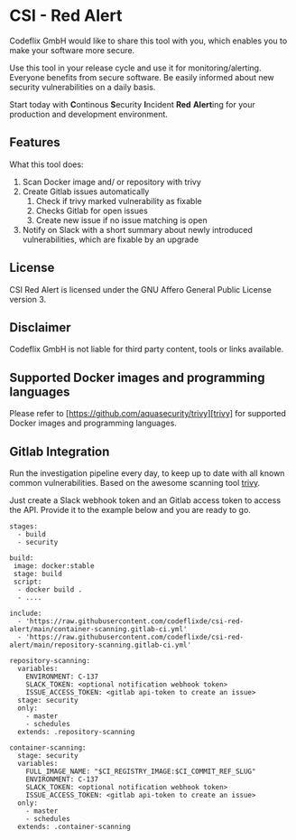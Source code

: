 # CSI - Red Alert
Codeflix GmbH would like to share this tool with you, which enables you to make your software more secure.

Use this tool in your release cycle and use it for monitoring/alerting. Everyone benefits from secure software.
Be easily informed about new security vulnerabilities on a daily basis.

Start today with **C**ontinous **S**ecurity **I**ncident **Red** **Alert**ing for your production and development environment.
## Features
What this tool does:
1. Scan Docker image and/ or repository with trivy
2. Create Gitlab issues automatically
    1. Check if trivy marked vulnerability as fixable 
    2. Checks Gitlab for open issues
    3. Create new issue if no issue matching is open
3. Notify on Slack with a short summary about newly introduced vulnerabilities, which are fixable by an upgrade




## License
CSI Red Alert is licensed under the GNU Affero General Public License version 3.

## Disclaimer
Codeflix GmbH is not liable for third party content, tools or links available.

## Supported Docker images and programming languages
Please refer to [https://github.com/aquasecurity/trivy][trivy] for supported Docker images and programming languages.

## Gitlab Integration

Run the investigation pipeline every day, to keep up to date with all known common vulnerabilities.
Based on the awesome scanning tool [trivy](https://github.com/aquasecurity/trivy).

Just create a Slack webhook token and an Gitlab access token to access the API. Provide it to the example below and you are ready to go.
```
stages:
  - build
  - security

build:
 image: docker:stable
 stage: build
 script: 
  - docker build .
  - ....
  
include:
  - 'https://raw.githubusercontent.com/codeflixde/csi-red-alert/main/container-scanning.gitlab-ci.yml'
  - 'https://raw.githubusercontent.com/codeflixde/csi-red-alert/main/repository-scanning.gitlab-ci.yml'

repository-scanning:
  variables:
    ENVIRONMENT: C-137
    SLACK_TOKEN: <optional notification webhook token>
    ISSUE_ACCESS_TOKEN: <gitlab api-token to create an issue>
  stage: security
  only:
    - master
    - schedules
  extends: .repository-scanning

container-scanning:
  stage: security
  variables:
    FULL_IMAGE_NAME: "$CI_REGISTRY_IMAGE:$CI_COMMIT_REF_SLUG"
    ENVIRONMENT: C-137
    SLACK_TOKEN: <optional notification webhook token>
    ISSUE_ACCESS_TOKEN: <gitlab api-token to create an issue>
  only:
    - master
    - schedules
  extends: .container-scanning

```

[trivy]: https://github.com/aquasecurity/trivy
